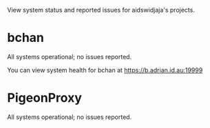 View system status and reported issues for aidswidjaja's projects.

# bchan

All systems operational; no issues reported.

You can view system health for bchan at https://b.adrian.id.au:19999

# PigeonProxy

All systems operational; no issues reported.
